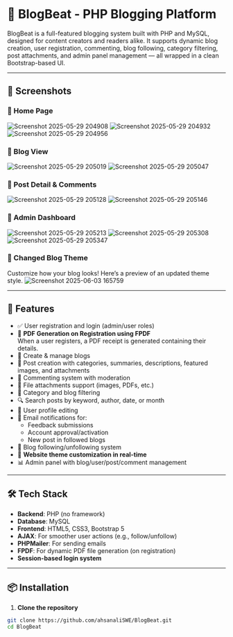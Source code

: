 # 📝 BlogBeat - PHP Blogging Platform

BlogBeat is a full-featured blogging system built with PHP and MySQL, designed for content creators and readers alike. It supports dynamic blog creation, user registration, commenting, blog following, category filtering, post attachments, and admin panel management — all wrapped in a clean Bootstrap-based UI.

---

## 📸 Screenshots

### 🔹 Home Page
![Screenshot 2025-05-29 204908](https://github.com/user-attachments/assets/e26c673a-9226-43e5-9687-2bcf5cb863b8)
![Screenshot 2025-05-29 204932](https://github.com/user-attachments/assets/7d4d11ed-a5f9-49d2-bae4-bbfef1f051b5)
![Screenshot 2025-05-29 204956](https://github.com/user-attachments/assets/ddbf3934-df0e-41ff-a6ff-4661b0809810)



### 🔹 Blog View
![Screenshot 2025-05-29 205019](https://github.com/user-attachments/assets/2334a43f-6674-4c05-93fd-64a4857f5b5a)
![Screenshot 2025-05-29 205047](https://github.com/user-attachments/assets/b375f06f-5098-4406-9db0-73ac032703f3)



### 🔹 Post Detail & Comments
![Screenshot 2025-05-29 205128](https://github.com/user-attachments/assets/578f087d-3cec-445e-985e-b0934c2f1eb0)
![Screenshot 2025-05-29 205146](https://github.com/user-attachments/assets/2a44f956-3c46-474f-ba98-bda943c14039)



### 🔹 Admin Dashboard
![Screenshot 2025-05-29 205213](https://github.com/user-attachments/assets/be1414ce-6040-43db-b7c6-1188ed953416)
![Screenshot 2025-05-29 205308](https://github.com/user-attachments/assets/918ebaaa-15d6-4c16-8833-4490e14272a2)
![Screenshot 2025-05-29 205347](https://github.com/user-attachments/assets/5c2c66ee-fa3d-458f-addf-55d432f68593)

### 🔹 Changed Blog Theme
Customize how your blog looks! Here’s a preview of an updated theme style.
![Screenshot 2025-06-03 165759](https://github.com/user-attachments/assets/5bb89389-6249-4aa2-b44a-21c784b1e585)




---

## 🚀 Features

- ✅ User registration and login (admin/user roles)
- 📄 **PDF Generation on Registration using FPDF**  
  When a user registers, a PDF receipt is generated containing their details.
- 🧾 Create & manage blogs
- 📝 Post creation with categories, summaries, descriptions, featured images, and attachments
- 💬 Commenting system with moderation
- 📎 File attachments support (images, PDFs, etc.)
- 📂 Category and blog filtering
- 🔍 Search posts by keyword, author, date, or month
- 👤 User profile editing
- 🔔 Email notifications for:
  - Feedback submissions
  - Account approval/activation
  - New post in followed blogs
- 🔄 Blog following/unfollowing system
- 🎨 **Website theme customization in real-time**
- 📊 Admin panel with blog/user/post/comment management


---

## 🛠️ Tech Stack

- **Backend**: PHP (no framework)
- **Database**: MySQL
- **Frontend**: HTML5, CSS3, Bootstrap 5
- **AJAX**: For smoother user actions (e.g., follow/unfollow)
- **PHPMailer**: For sending emails
- **FPDF**: For dynamic PDF file generation (on registration)
- **Session-based login system**

---

## 📦 Installation

1. **Clone the repository**
```bash
git clone https://github.com/ahsanaliSWE/BlogBeat.git
cd BlogBeat

